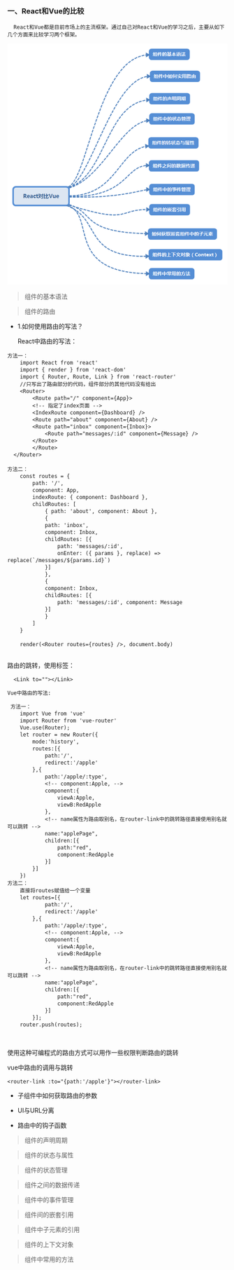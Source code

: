 ### 一、React和Vue的比较
      React和Vue都是目前市场上的主流框架。通过自己对React和Vue的学习之后，主要从如下几个方面来比较学习两个框架。
<div align=center>
    <img src="./src/images/React对比Vue.png">
</div>

> 组件的基本语法

> 组件的路由 
+ 1.如何使用路由的写法？

    React中路由的写法：
```
方法一：
    import React from 'react'
    import { render } from 'react-dom'
    import { Router, Route, Link } from 'react-router'
    //只写出了路由部分的代码，组件部分的其他代码没有给出
    <Router>
        <Route path="/" component={App}>
        <!-- 指定了index页面 -->
        <IndexRoute component={Dashboard} />
        <Route path="about" component={About} />
        <Route path="inbox" component={Inbox}>
            <Route path="messages/:id" component={Message} />
        </Route>
        </Route>
  </Router>

方法二：
    const routes = {
        path: '/',
        component: App,
        indexRoute: { component: Dashboard },
        childRoutes: [
            { path: 'about', component: About },
            {
            path: 'inbox',
            component: Inbox,
            childRoutes: [{
                path: 'messages/:id',
                onEnter: ({ params }, replace) => replace(`/messages/${params.id}`)
            }]
            },
            {
            component: Inbox,
            childRoutes: [{
                path: 'messages/:id', component: Message
            }]
            }
        ]
    }

    render(<Router routes={routes} />, document.body)
 
```
 路由的跳转，使用<Link>标签：
```
  <Link to=""></Link>
```

    Vue中路由的写法:
```
 方法一：
    import Vue from 'vue'
    import Router from 'vue-router'
    Vue.use(Router);
    let router = new Router({
        mode:'history',
        routes:[{
            path:'/',
            redirect:'/apple'
        },{
            path:'/apple/:type',
            <!-- component:Apple, -->
            component:{
                viewA:Apple,
                viewB:RedApple
            },
            <!-- name属性为路由取别名，在router-link中的跳转路径直接使用别名就可以跳转 -->
            name:"applePage",
            children:[{
                path:"red",
                component:RedApple
            }]
        }]
    })
方法二：
    直接将routes赋值给一个变量
    let routes=[{
            path:'/',
            redirect:'/apple'
        },{
            path:'/apple/:type',
            <!-- component:Apple, -->
            component:{
                viewA:Apple,
                viewB:RedApple
            },
            <!-- name属性为路由取别名，在router-link中的跳转路径直接使用别名就可以跳转 -->
            name:"applePage",
            children:[{
                path:"red",
                component:RedApple
            }]
        }];
    router.push(routes);
   
   
```
 使用这种可编程式的路由方式可以用作一些权限判断路由的跳转

 vue中路由的调用与跳转
    <router-view name="viewA" />   <!-- 为视图指定name属性，在component中进行调用 -->

    <router-link :to="{path:'/apple'}"></router-link>
+ 子组件中如何获取路由的参数

+ UI与URL分离

+ 路由中的钩子函数
> 组件的声明周期

> 组件的状态与属性

> 组件的状态管理

> 组件之间的数据传递

> 组件中的事件管理

> 组件间的嵌套引用

> 组件中子元素的引用

> 组件的上下文对象

> 组件中常用的方法